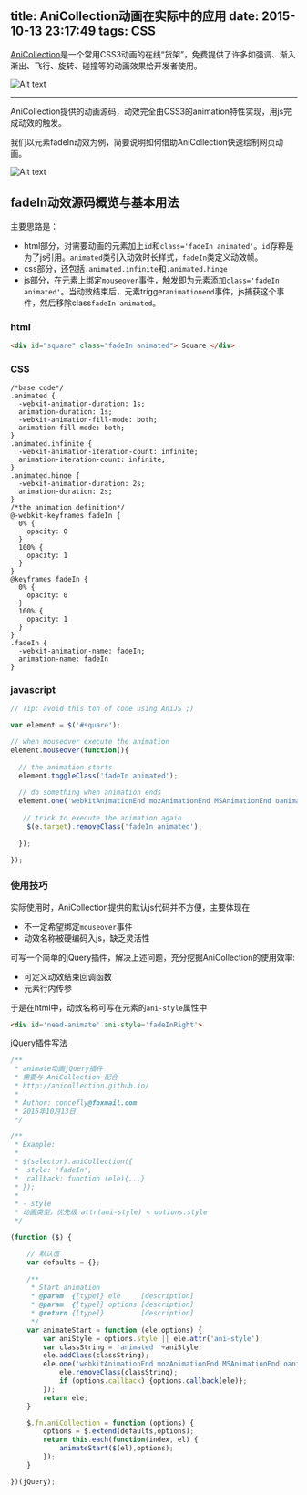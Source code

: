 title: AniCollection动画在实际中的应用
date: 2015-10-13 23:17:49
tags: CSS
---


[AniCollection](http://anicollection.github.io/#/)是一个常用CSS3动画的在线“货架”，免费提供了许多如强调、渐入渐出、飞行、旋转、碰撞等的动画效果给开发者使用。

![Alt text](/img/1444741136041.png)

-----------------

AniCollection提供的动画源码，动效完全由CSS3的animation特性实现，用js完成动效的触发。

我们以元素fadeIn动效为例，简要说明如何借助AniCollection快速绘制网页动画。

![Alt text](/img/1444741621843.png)

## fadeIn动效源码概览与基本用法

主要思路是：
- html部分，对需要动画的元素加上`id`和`class='fadeIn animated'`。`id`存粹是为了js引用。`animated`类引入动效时长样式，`fadeIn`类定义动效帧。
- css部分，还包括`.animated.infinite`和`.animated.hinge`
- js部分，在元素上绑定`mouseover`事件，触发即为元素添加`class='fadeIn animated'`。当动效结束后，元素trigger`animationend`事件，js捕获这个事件，然后移除class`fadeIn animated`。

### html
```html
<div id="square" class="fadeIn animated"> Square </div>
```

### CSS
```
/*base code*/
.animated {
  -webkit-animation-duration: 1s;
  animation-duration: 1s;
  -webkit-animation-fill-mode: both;
  animation-fill-mode: both;
}
.animated.infinite {
  -webkit-animation-iteration-count: infinite;
  animation-iteration-count: infinite;
}
.animated.hinge {
  -webkit-animation-duration: 2s;
  animation-duration: 2s;
}
/*the animation definition*/
@-webkit-keyframes fadeIn {
  0% {
    opacity: 0
  }
  100% {
    opacity: 1
  }
}
@keyframes fadeIn {
  0% {
    opacity: 0
  }
  100% {
    opacity: 1
  }
}
.fadeIn {
  -webkit-animation-name: fadeIn;
  animation-name: fadeIn
}
```

### javascript
```javascript
// Tip: avoid this ton of code using AniJS ;)

var element = $('#square');

// when mouseover execute the animation
element.mouseover(function(){
  
  // the animation starts
  element.toggleClass('fadeIn animated');
  
  // do something when animation ends
  element.one('webkitAnimationEnd mozAnimationEnd MSAnimationEnd oanimationend animationend', function(e){
   
   // trick to execute the animation again
    $(e.target).removeClass('fadeIn animated');
  
  });
  
});
```

### 使用技巧

实际使用时，AniCollection提供的默认js代码并不方便，主要体现在
- 不一定希望绑定`mouseover`事件
- 动效名称被硬编码入js，缺乏灵活性

可写一个简单的jQuery插件，解决上述问题，充分挖掘AniCollection的使用效率:
- 可定义动效结束回调函数
- 元素行内传参

于是在html中，动效名称可写在元素的`ani-style`属性中
```html
<div id='need-animate' ani-style='fadeInRight'>
```

jQuery插件写法
```javascript
/**
 * animate动画jQuery插件
 * 需要与 AniCollection 配合
 * http://anicollection.github.io/
 *
 * Author: concefly@foxmail.com
 * 2015年10月13日
 */

/**
 * Example:
 * 
 * $(selector).aniCollection({
 *  style: 'fadeIn',
 *  callback: function (ele){...}
 * });
 *
 * - style
 * 动画类型，优先级 attr(ani-style) < options.style
 */

(function ($) {

    // 默认值
    var defaults = {};
    
    /**
     * Start animation
     * @param  {[type]} ele     [description]
     * @param  {[type]} options [description]
     * @return {[type]}         [description]
     */
    var animateStart = function (ele,options) {
        var aniStyle = options.style || ele.attr('ani-style');
        var classString = 'animated '+aniStyle;
        ele.addClass(classString);
        ele.one('webkitAnimationEnd mozAnimationEnd MSAnimationEnd oanimationend animationend', function(event) {
            ele.removeClass(classString);
            if (options.callback) {options.callback(ele)};
        });
        return ele; 
    }

    $.fn.aniCollection = function (options) {
        options = $.extend(defaults,options);
        return this.each(function(index, el) {
            animateStart($(el),options);
        });
    }

})(jQuery);
```